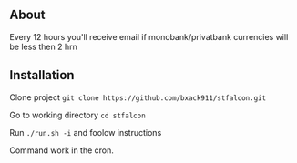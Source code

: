 ## About

Every 12 hours you'll receive email if monobank/privatbank currencies will be less then 2 hrn

## Installation

Clone project ```git clone https://github.com/bxack911/stfalcon.git```

Go to working directory ```cd stfalcon```

Run ```./run.sh -i``` and foolow instructions

Command work in the cron.

